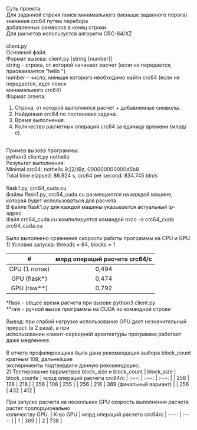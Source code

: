 Суть проекта: <br />
Для заданной строки поиск минимального (меньше заданного порога) значения crc64 путем перебора <br />
добавленных символов в конец строки. <br />
Для расчетов используется алгоритм CRC-64/XZ <br />
 <br />
client.py <br />
Основной файл.  <br />
Формат вызова: client.py [string [number]] <br />
string - строка, от которой начинает расчет (если не передается, присваивается "hello ") <br />
number - число, меньше которого необходимо найти crc64 (если не передается, идет поиск  <br />
минимального crc64) <br />
Формат ответа: <br />
1. Строка, от которой выполнялся расчет + добавленные символы. <br />
2. Найденная crc64 по постановке задачи. <br />
3. Время выполнения. <br />
4. Количество расчетных операций crc64 за единицу времени (млрд/с). <br />
 <br />
Пример вызова программы: <br />
python3 client.py nothello <br />
Результат выполнения: <br />
Minimal crc64: nothello 9;[2/)Bz, 000000000000d5b8 <br />
Total time elapsed: 86.924 s, crc64 per second: 834.745 bln/s <br />
 <br />
flask1.py, crc64_cuda.cu <br />
Файлы flask1.py, crc64_cuda.cu размещаются на каждой машине, которая будет использоваться для расчета. <br />
В файле flask1.py для каждой машины указывается актуальный ip-адрес. <br />
Файл crc64_cuda.cu компилируется командой nvcc -o crc64_cuda crc64_cuda.cu <br />
 <br />
Было выполнено сравнение скорости работы программы на CPU и GPU. <br />
1) Условия запуска: threads = 64, blocks = 1  <br />

| # | млрд операций расчета crc64/с    |
| :---:   | :---: | 
| CPU	(1 поток) | 0,494    |
| GPU (flask*) | 0,474    | 
| GPU (raw**) | 0,792    |

*flask - общее время расчета при вызове python3 client.py <br />
**raw - ручной вызов программы на CUDA из командной строки  <br />
 <br />
Вывод: при слабой нагрузке использование GPU дает незначительный прирост (в 2 раза), а при  <br />
использовании клиент-серверной архитектуры программа работает даже медленнее. <br />
 <br />
В отчете профилировщика была дана рекомендация выбора block_count кратным 108, дальнейшие  <br />
эксперименты подтвердили данную рекомендацию. <br />
2) Тестирование параметров block_size и block_count
| block_size   | block_counte   | млрд операций расчета crc64/с    |
 :---:   | :---: | :---: |
| 256   | 128   | 218    |
| 256   | 108   | 255    |
| 256   | 216   | 369 (финальный вариант)    |
| 256   | 432   | 412    |

При запуске расчета на нескольких GPU скорость выполнения расчета растет пропорционально  <br />
количеству GPU. 
| К-во GPU   | млрд операций расчета crc64/с    |
 :---:   | :---: |
| 1   | 369    |
| 2   | 738    |

